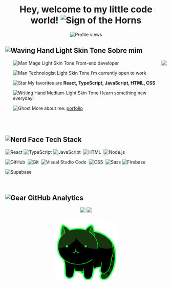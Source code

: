 <h1 align='center'>Hey, welcome to my little code world! <img src="https://raw.githubusercontent.com/Tarikul-Islam-Anik/Animated-Fluent-Emojis/master/Emojis/Hand%20gestures/Sign%20of%20the%20Horns.png" alt="Sign of the Horns" width="25" height="25" /> </h1> 

<p align="center"> <img src="https://komarev.com/ghpvc/?username=Mognatti&color=blueviolet&style=for-the-badge" alt="Profile views" /> </p>

<h2><img src="https://raw.githubusercontent.com/Tarikul-Islam-Anik/Animated-Fluent-Emojis/master/Emojis/Hand%20gestures/Waving%20Hand%20Light%20Skin%20Tone.png" alt="Waving Hand Light Skin Tone" width="25" height="25" /> Sobre mim</h2>

<img align='right' src='https://raw.githubusercontent.com/gist/Mognatti/ffb3c8ccd91c3ad5e83497d230634c9f/raw/5de9b02d0e87b3b5f6fe0c43fead9fee13e65ad5/profile-img.svg'/>

<ul >
  
<img src="https://raw.githubusercontent.com/Tarikul-Islam-Anik/Animated-Fluent-Emojis/master/Emojis/People%20with%20professions/Man%20Mage%20Light%20Skin%20Tone.png" alt="Man Mage Light Skin Tone" width="25" height="25" /> Front-end developer

<img src="https://raw.githubusercontent.com/Tarikul-Islam-Anik/Animated-Fluent-Emojis/master/Emojis/People%20with%20professions/Man%20Technologist%20Light%20Skin%20Tone.png" alt="Man Technologist Light Skin Tone" width="25" height="25" /> I’m currently open to work

<img src="https://raw.githubusercontent.com/Tarikul-Islam-Anik/Animated-Fluent-Emojis/master/Emojis/Travel%20and%20places/Star.png" alt="Star" width="25" height="25" /> My favorites are **React, TypeScript, JavaScript, HTML, CSS**

<img src="https://raw.githubusercontent.com/Tarikul-Islam-Anik/Animated-Fluent-Emojis/master/Emojis/Hand%20gestures/Writing%20Hand%20Medium-Light%20Skin%20Tone.png" alt="Writing Hand Medium-Light Skin Tone" width="25" height="25" /> I learn something new everyday!

<img src="https://raw.githubusercontent.com/Tarikul-Islam-Anik/Animated-Fluent-Emojis/master/Emojis/Smilies/Ghost.png" alt="Ghost" width="25" height="25" /> More about me: [porfolio](https://portfolio-mognatti.vercel.app/)

</ul>
<br/>
<br/>
<h2 align='left'> <img src="https://raw.githubusercontent.com/Tarikul-Islam-Anik/Animated-Fluent-Emojis/master/Emojis/Smilies/Nerd%20Face.png" alt="Nerd Face" width="25" height="25" /> Tech Stack </h2>



![React](https://img.shields.io/badge/-React-05122A?style=flat&logo=react)
![TypeScript](https://img.shields.io/badge/-TypeScript-05122A?style=flat&logo=typescript)
![JavaScript](https://img.shields.io/badge/-JavaScript-05122A?style=flat&logo=javascript)&nbsp;
![HTML](https://img.shields.io/badge/-HTML-05122A?style=flat&logo=HTML5)&nbsp;
![Node.js](https://img.shields.io/badge/-Node.js-05122A?style=flat&logo=node.js)&nbsp;

![GitHub](https://img.shields.io/badge/-GitHub-05122A?style=flat&logo=github)&nbsp;
![Git](https://img.shields.io/badge/-Git-05122A?style=flat&logo=git)&nbsp;
![Visual Studio Code](https://img.shields.io/badge/-Visual%20Studio%20Code-05122A?style=flat&logo=visual-studio-code&logoColor=007ACC)&nbsp;
![CSS](https://img.shields.io/badge/-CSS-05122A?style=flat&logo=CSS3&logoColor=1572B6)&nbsp;
![Sass](https://img.shields.io/badge/-Sass-05122A?style=flat&logo=sass)
![Firebase](https://img.shields.io/badge/-Firebase-05122A?style=flat&logo=firebase)

![Supabase](https://img.shields.io/badge/-Supabase-05122A?style=flat&logo=supabase)


<br/>
<h2><img src="https://raw.githubusercontent.com/Tarikul-Islam-Anik/Animated-Fluent-Emojis/master/Emojis/Objects/Gear.png" alt="Gear" width="25" height="25" /> GitHub Analytics</h2>

<div align='center'>
<img height="170em" src="https://github-readme-stats.vercel.app/api?username=Mognatti&show_icons=true&theme=radical">
<img height="170em" src="https://github-readme-stats.vercel.app/api/top-langs/?username=Mognatti&layout=compact&theme=radical">
</div>

<br/>

<div align='center'>
<img  height="200" style="border-radius:50px" src="https://github.com/DyeghoCunha/Estudos/blob/main/PASTA%20DE%20TEMPLATES/87c7e838eac7a0a62e485ccbcb784c96.gif?raw=true" />
</div>
